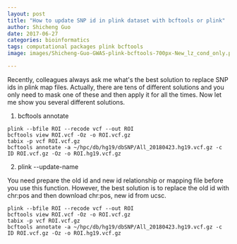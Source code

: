 ```yaml
---
layout: post
title: "How to update SNP id in plink dataset with bcftools or plink"
author: Shicheng Guo
date: 2017-06-27
categories: bioinformatics
tags: computational packages plink bcftools
image: images/Shicheng-Guo-GWAS-plink-bcftools-700px-New_lz_cond_only.png	

---
```


Recently, colleagues always ask me what's the best solution to replace SNP ids in plink map files. Actually, there are tens of different solutions and you only need to mask one of these and then apply it for all the times. Now let me show you several different solutions. 

1. bcftools annotate

```
plink --bfile ROI --recode vcf --out ROI
bcftools view ROI.vcf -Oz -o ROI.vcf.gz
tabix -p vcf ROI.vcf.gz
bcftools annotate -a ~/hpc/db/hg19/dbSNP/All_20180423.hg19.vcf.gz -c ID ROI.vcf.gz -Oz -o ROI.hg19.vcf.gz
```

2. plink --update-name

You need prepare the old id and new id relationship or mapping file before you use this function. However, the best solution is to replace the old id with chr:pos and then download chr:pos, new id from ucsc.

```
plink --bfile ROI --recode vcf --out ROI
bcftools view ROI.vcf -Oz -o ROI.vcf.gz
tabix -p vcf ROI.vcf.gz
bcftools annotate -a ~/hpc/db/hg19/dbSNP/All_20180423.hg19.vcf.gz -c ID ROI.vcf.gz -Oz -o ROI.hg19.vcf.gz
```


